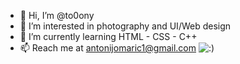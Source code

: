 - 👋 Hi, I’m @to0ony
- 👀 I’m interested in photography and UI/Web design
- 🌱 I’m currently learning HTML - CSS - C++
- 📫 Reach me at antonijomaric1@gmail.com
![:)]([http://url/to/img.png](https://i.kym-cdn.com/entries/icons/mobile/000/028/021/work.jpg))
<!---
to0ony/to0ony is a ✨ special ✨ repository because its `README.md` (this file) appears on your GitHub profile.
You can click the Preview link to take a look at your changes.
--->
